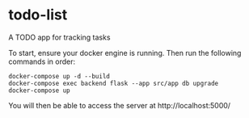 # todo-list
A TODO app for tracking tasks

To start, ensure your docker engine is running. Then run the following commands in order:

    docker-compose up -d --build  
    docker-compose exec backend flask --app src/app db upgrade
    docker-compose up

You will then be able to access the server at http://localhost:5000/
